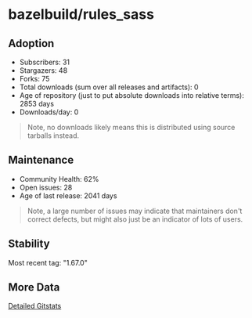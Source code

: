 # bazelbuild/rules_sass

## Adoption

- Subscribers: 31
- Stargazers: 48
- Forks: 75
- Total downloads (sum over all releases and artifacts): 0
- Age of repository (just to put absolute downloads into relative terms): 2853 days
- Downloads/day: 0

> Note, no downloads likely means this is distributed using source tarballs instead.

## Maintenance

- Community Health: 62%
- Open issues: 28
- Age of last release: 2041 days

> Note, a large number of issues may indicate that maintainers don't correct defects, but might also
> just be an indicator of lots of users.

## Stability

Most recent tag: "1.67.0"

## More Data

[Detailed Gitstats](/bazel-catalog/gitstats/bazelbuild/rules_sass)

